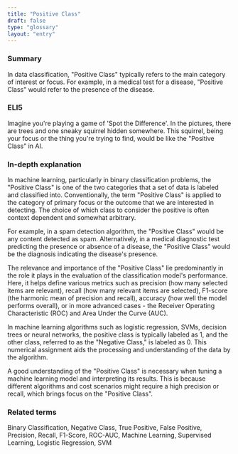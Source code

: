 ```yaml
---
title: "Positive Class"
draft: false
type: "glossary"
layout: "entry"
---
```


### Summary
In data classification, "Positive Class" typically refers to the main category of interest or focus. For example, in a medical test for a disease, "Positive Class" would refer to the presence of the disease.

### ELI5
Imagine you're playing a game of 'Spot the Difference'. In the pictures, there are trees and one sneaky squirrel hidden somewhere. This squirrel, being your focus or the thing you're trying to find, would be like the "Positive Class" in AI.

### In-depth explanation
In machine learning, particularly in binary classification problems, the "Positive Class" is one of the two categories that a set of data is labeled and classified into. Conventionally, the term "Positive Class" is applied to the category of primary focus or the outcome that we are interested in detecting. The choice of which class to consider the positive is often context dependent and somewhat arbitrary.

For example, in a spam detection algorithm, the "Positive Class" would be any content detected as spam. Alternatively, in a medical diagnostic test predicting the presence or absence of a disease, the "Positive Class" would be the diagnosis indicating the disease's presence.

The relevance and importance of the "Positive Class" lie predominantly in the role it plays in the evaluation of the classification model's performance. Here, it helps define various metrics such as precision (how many selected items are relevant), recall (how many relevant items are selected), F1-score (the harmonic mean of precision and recall), accuracy (how well the model performs overall), or in more advanced cases - the Receiver Operating Characteristic (ROC) and Area Under the Curve (AUC).

In machine learning algorithms such as logistic regression, SVMs, decision trees or neural networks, the positive class is typically labeled as 1, and the other class, referred to as the "Negative Class," is labeled as 0. This numerical assignment aids the processing and understanding of the data by the algorithm.

A good understanding of the "Positive Class" is necessary when tuning a machine learning model and interpreting its results. This is because different algorithms and cost scenarios might require a high precision or recall, which brings focus on the "Positive Class".

### Related terms
Binary Classification, Negative Class, True Positive, False Positive, Precision, Recall, F1-Score, ROC-AUC, Machine Learning, Supervised Learning, Logistic Regression, SVM
